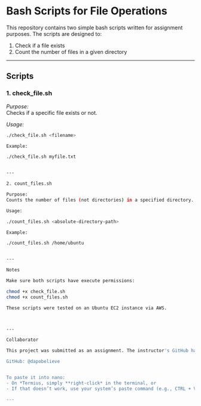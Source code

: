 # Bash Scripts for File Operations

This repository contains two simple bash scripts written for assignment purposes. The scripts are designed to:

1. Check if a file exists
2. Count the number of files in a given directory

---

## Scripts

### 1. check_file.sh

*Purpose:*  
Checks if a specific file exists or not.

*Usage:*
```bash
./check_file.sh <filename>

Example:

./check_file.sh myfile.txt


---

2. count_files.sh

Purpose:
Counts the number of files (not directories) in a specified directory.

Usage:

./count_files.sh <absolute-directory-path>

Example:

./count_files.sh /home/ubuntu


---

Notes

Make sure both scripts have execute permissions:

chmod +x check_file.sh
chmod +x count_files.sh

These scripts were tested on an Ubuntu EC2 instance via AWS.



---

Collaborator

This project was submitted as an assignment. The instructor's GitHub handle has been added as a collaborator:

GitHub: @dapobelieve


To paste it into nano:
- On *Termius, simply **right-click* in the terminal, or
- If that doesn’t work, use your system’s paste command (e.g., CTRL + V on Windows)

---
